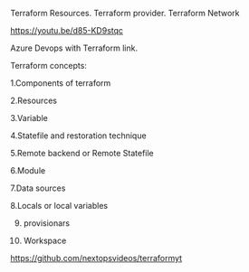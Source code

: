 Terraform Resources.
Terraform provider.
Terraform Network


https://youtu.be/d85-KD9stqc

Azure Devops with Terraform link.


Terraform concepts:

1.Components of terraform

2.Resources

3.Variable

4.Statefile and restoration technique

5.Remote backend or Remote Statefile

6.Module

7.Data sources

8.Locals or local variables

9. provisionars

10. Workspace

https://github.com/nextopsvideos/terraformyt




